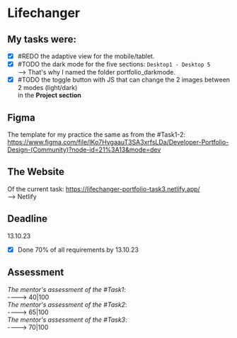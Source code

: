 # Lifechanger

## My tasks were:
- [x] #REDO the adaptive view for the mobile/tablet. <br>
- [x] #TODO the dark mode for the five sections: `Desktop1 - Desktop 5` <br>
--> That's why I named the folder portfolio_darkmode.
- [x] #TODO the toggle button with JS that can change the 2 images between  2 modes (light/dark) <br> in the **Project section**
## Figma
The template for my practice the same as from the #Task1-2:
https://www.figma.com/file/IKo7HvgaauT3SA3xrfsLDa/Developer-Portfolio-Design-(Community)?node-id=21%3A13&mode=dev

## The Website
Of the current task:
https://lifechanger-portfolio-task3.netlify.app/
<br />
--> Netlify

## Deadline
13.10.23 <br />

- [x] Done 70% of all requirements by 13.10.23
## Assessment
_The mentor's assessment of the #Task1_: <br>
----> 40|100 <br>
_The mentor's assessment of the #Task2_: <br>
----> 65|100 <br>
_The mentor's assessment of the #Task3_: <br>
----> 70|100

